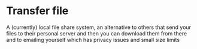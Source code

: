 # Transfer file
A (currently) local file share system, an alternative to others that send your files to their personal server and then you can download them from there and to emailing yourself which has privacy issues and small size limits 
